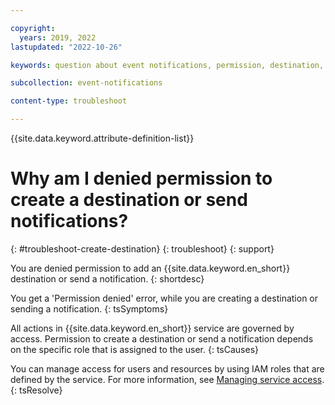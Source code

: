```yaml
---

copyright:
  years: 2019, 2022
lastupdated: "2022-10-26"

keywords: question about event notifications, permission, destination, authorization, notification

subcollection: event-notifications

content-type: troubleshoot

---
```


{{site.data.keyword.attribute-definition-list}}

# Why am I denied permission to create a destination or send notifications?
{: #troubleshoot-create-destination}
{: troubleshoot}
{: support}

You are denied permission to add an {{site.data.keyword.en_short}} destination or send a notification.
{: shortdesc}

You get a 'Permission denied' error, while you are creating a destination or sending a notification.
{: tsSymptoms}

All actions in {{site.data.keyword.en_short}} service are governed by access. Permission to create a destination or send a notification depends on the specific role that is assigned to the user.
{: tsCauses}

You can manage access for users and resources by using IAM roles that are defined by the service. For more information, see [Managing service access](/docs/event-notifications?topic=event-notifications-service-access-management).
{: tsResolve}
